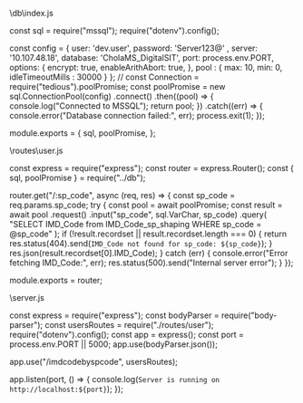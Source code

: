 

\db\index.js

const sql = require("mssql");
require("dotenv").config();

const config = {
  user: 'dev.user',
  password: 'Server123@' ,
  server: '10.107.48.18',
  database: 'CholaMS_DigitalSIT',
  port: process.env.PORT,
  options: {
    encrypt: true,
    enableArithAbort: true,
  },
  pool : {
    max: 10,
    min: 0,
    idleTimeoutMills : 30000
  }
};
// const  Connection = require("tedious").poolPromise;
const poolPromise = new sql.ConnectionPool(config)
 .connect()
  .then((pool) => {
    console.log("Connected to MSSQL");
    return pool;
  })
  .catch((err) => {
    console.error("Database connection failed:", err);
    process.exit(1);
  });

module.exports = {
  sql,
  poolPromise,
};


\routes\user.js

const express = require("express");
const router = express.Router();
const { sql, poolPromise } = require("../db");

router.get("/:sp_code", async (req, res) => {
  const sp_code = req.params.sp_code;
  try {
    const pool = await poolPromise;
    const result = await pool
      .request()
      .input("sp_code", sql.VarChar, sp_code)
      .query(
        "SELECT IMD_Code from IMD_Code_sp_shaping WHERE sp_code = @sp_code"
      );
    if (!result.recordset || result.recordset.length === 0) {
      return res.status(404).send(`IMD_Code not found for sp_code: ${sp_code}`);
    }
    res.json(result.recordset[0].IMD_Code);
  } catch (err) {
    console.error("Error fetching IMD_Code:", err);
    res.status(500).send("Internal server error");
  }
});

module.exports = router;


\server.js

const express = require("express");
const bodyParser = require("body-parser");
const usersRoutes = require("./routes/user");
require("dotenv").config();
const app = express();
const port = process.env.PORT || 5000;
app.use(bodyParser.json());

app.use("/imdcodebyspcode", usersRoutes);

app.listen(port, () => {
  console.log(`Server is running on http://localhost:${port}`);
});









